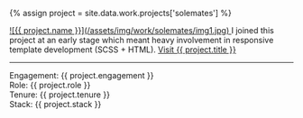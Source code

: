 ---
---
{% assign project = site.data.work.projects['solemates'] %}

<a aria-hidden="true" class="work__image" href="{{ project.site-url }}" title="Visit {{ project.title }}" target="_blank" rel="external">
  ![{{ project.name }}](/assets/img/work/solemates/img1.jpg)
</a>  
I joined this project at an early stage which meant heavy involvement in responsive template development (SCSS + HTML).  
<a href="{{ project.site-url }}" title="Visit {{ project.title }}" target="_blank" rel="external">Visit {{ project.title }}</a>
<hr/>

Engagement: {{ project.engagement }}  
Role: {{ project.role }}  
Tenure: {{ project.tenure }}  
Stack: {{ project.stack }}